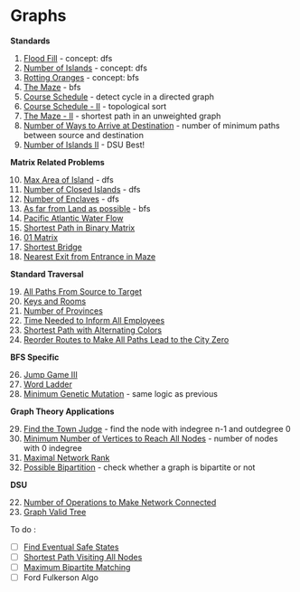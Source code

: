 # Graphs

**Standards**

1. [Flood Fill](https://leetcode.com/problems/flood-fill/) - concept:  dfs
2. [Number of Islands](https://leetcode.com/problems/number-of-islands/) - concept: dfs
3. [Rotting Oranges](https://leetcode.com/problems/rotting-oranges/) - concept: bfs
4. [The Maze](https://www.lintcode.com/problem/787/) - bfs
5. [Course Schedule](https://leetcode.com/problems/course-schedule/) - detect cycle in a directed graph
6. [Course Schedule - II](https://leetcode.com/problems/course-schedule-ii/) - topological sort
7. [The Maze - II](https://www.lintcode.com/problem/788/) - shortest path in an unweighted graph
8. [Number of Ways to Arrive at Destination](https://leetcode.com/problems/number-of-ways-to-arrive-at-destination/) - number of minimum paths between source and destination
9. [Number of Islands II](https://www.lintcode.com/problem/434/) - DSU Best!


**Matrix Related Problems**

10. [Max Area of Island](https://leetcode.com/problems/max-area-of-island/) - dfs
11. [Number of Closed Islands](https://leetcode.com/problems/number-of-closed-islands/) - dfs
12. [Number of Enclaves](https://leetcode.com/problems/number-of-enclaves/) - dfs
13. [As far from Land as possible](https://leetcode.com/problems/as-far-from-land-as-possible/) - bfs
14. [Pacific Atlantic Water Flow](https://leetcode.com/problems/pacific-atlantic-water-flow/) 
15. [Shortest Path in Binary Matrix](https://leetcode.com/problems/shortest-path-in-binary-matrix/)
16. [01 Matrix](https://leetcode.com/problems/01-matrix/)
17. [Shortest Bridge](https://leetcode.com/problems/shortest-bridge/)
18. [Nearest Exit from Entrance in Maze](https://leetcode.com/problems/nearest-exit-from-entrance-in-maze/)

**Standard Traversal**

19. [All Paths From Source to Target](https://leetcode.com/problems/all-paths-from-source-to-target/)
20. [Keys and Rooms](https://leetcode.com/problems/keys-and-rooms/)
21. [Number of Provinces](https://leetcode.com/problems/number-of-provinces/)
23. [Time Needed to Inform All Employees](https://leetcode.com/problems/time-needed-to-inform-all-employees/)
24. [Shortest Path with Alternating Colors](https://leetcode.com/problems/shortest-path-with-alternating-colors/)
25. [Reorder Routes to Make All Paths Lead to the City Zero](https://leetcode.com/problems/reorder-routes-to-make-all-paths-lead-to-the-city-zero/)

**BFS Specific**

26. [Jump Game III](https://leetcode.com/problems/jump-game-iii/)
27. [Word Ladder](https://leetcode.com/problems/word-ladder/)
28. [Minimum Genetic Mutation](https://leetcode.com/problems/minimum-genetic-mutation/) - same logic as previous

**Graph Theory Applications**

29. [Find the Town Judge](https://leetcode.com/problems/find-the-town-judge/) - find the node with indegree n-1 and outdegree 0
30. [Minimum Number of Vertices to Reach All Nodes](https://leetcode.com/problems/minimum-number-of-vertices-to-reach-all-nodes/) - number of nodes with 0 indegree
31. [Maximal Network Rank](https://leetcode.com/problems/maximal-network-rank/)
32. [Possible Bipartition](https://leetcode.com/problems/possible-bipartition/) - check whether a graph is bipartite or not 


**DSU**

22. [Number of Operations to Make Network Connected](https://leetcode.com/problems/number-of-operations-to-make-network-connected/)
33. [Graph Valid Tree](https://www.lintcode.com/problem/178/)


To do :

- [ ] [Find Eventual Safe States](https://leetcode.com/problems/find-eventual-safe-states/)
- [ ] [Shortest Path Visiting All Nodes](https://leetcode.com/problems/shortest-path-visiting-all-nodes/)
- [ ] [Maximum Bipartite Matching](https://www.geeksforgeeks.org/maximum-bipartite-matching/)
- [ ] Ford Fulkerson Algo
